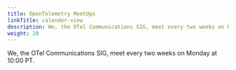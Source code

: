 ```yaml
---
title: OpenTelemetry MeetUps
linkTitle: calender-view 
description: We, the OTel Communications SIG, meet every two weeks on Monday at 10:00 PT.
weight: 20
---
```

We, the OTel Communications SIG, meet every two weeks on Monday at 10:00 PT.